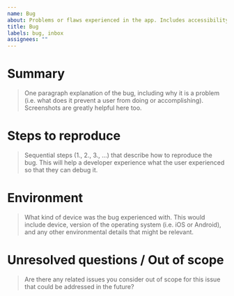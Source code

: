 ```yaml
---
name: Bug
about: Problems or flaws experienced in the app. Includes accessibility issues.
title: Bug
labels: bug, inbox
assignees: ""
---
```


# Summary

> One paragraph explanation of the bug, including why it is a problem (i.e. what does it prevent a user from doing or accomplishing). Screenshots are greatly helpful here too.

# Steps to reproduce

> Sequential steps (1., 2., 3., ...) that describe how to reproduce the bug. This will help a developer experience what the user experienced so that they can debug it.

# Environment

> What kind of device was the bug experienced with. This would include device, version of the operating system (i.e. iOS or Android), and any other environmental details that might be relevant.

# Unresolved questions / Out of scope

> Are there any related issues you consider out of scope for this issue that could be addressed in the future?
